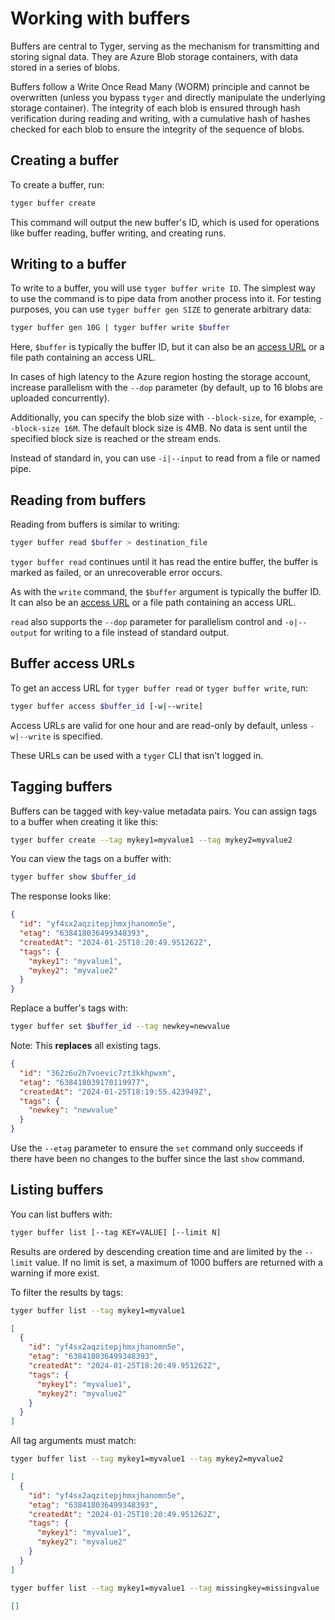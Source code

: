 # Working with buffers

Buffers are central to Tyger, serving as the mechanism for
transmitting and storing signal data. They are Azure Blob storage
containers, with data stored in a series of blobs.

Buffers follow a Write Once Read Many (WORM) principle and cannot be
overwritten (unless you bypass `tyger` and directly manipulate the underlying
storage container). The integrity of each blob is ensured through hash
verification during reading and writing, with a cumulative hash of hashes
checked for each blob to ensure the integrity of the sequence of blobs.

## Creating a buffer

To create a buffer, run:

```bash
tyger buffer create
```

This command will output the new buffer's ID, which is used for operations like
buffer reading, buffer writing, and creating runs.

## Writing to a buffer

To write to a buffer, you will use `tyger buffer write ID`. The simplest way to
use the command is to pipe data from another process into it. For testing
purposes, you can use `tyger buffer gen SIZE` to generate arbitrary data:

```bash
tyger buffer gen 10G | tyger buffer write $buffer
```

Here, `$buffer` is typically the buffer ID, but it can also be an [access
URL](#buffer-access-urls) or a file path containing an access URL.

In cases of high latency to the Azure region hosting the storage account,
increase parallelism with the `--dop` parameter (by default, up to 16 blobs are
uploaded concurrently).

Additionally, you can specify the blob size with `--block-size`, for example,
`--block-size 16M`. The default block size is 4MB. No data is sent until the
specified block size is reached or the stream ends.

Instead of standard in, you can use `-i|--input` to read from a file or named
pipe.

## Reading from buffers

Reading from buffers is similar to writing:

```bash
tyger buffer read $buffer > destination_file
```

`tyger buffer read` continues until it has read the entire buffer, the buffer is
marked as failed, or an unrecoverable error occurs.

As with the `write` command, the `$buffer` argument is typically the buffer ID.
It can also be an [access URL](#buffer-access-urls) or a file path containing an
access URL.

`read` also supports the `--dop` parameter for parallelism control and
`-o|--output` for writing to a file instead of standard output.

## Buffer access URLs

To get an access URL for `tyger buffer read` or `tyger buffer write`, run:

```bash
tyger buffer access $buffer_id [-w|--write]
```

Access URLs are valid for one hour and are read-only by default, unless
`-w|--write` is specified.

These URLs can be used with a `tyger` CLI that isn't logged in.

## Tagging buffers

Buffers can be tagged with key-value metadata pairs. You can assign tags to a
buffer when creating it like this:

```bash
tyger buffer create --tag mykey1=myvalue1 --tag mykey2=myvalue2
```

You can view the tags on a buffer with:

```bash
tyger buffer show $buffer_id
```

The response looks like:

```json
{
  "id": "yf4sx2aqzitepjhmxjhanomn5e",
  "etag": "638418036499348393",
  "createdAt": "2024-01-25T18:20:49.951262Z",
  "tags": {
    "mykey1": "myvalue1",
    "mykey2": "myvalue2"
  }
}
```

Replace a buffer's tags with:

```bash
tyger buffer set $buffer_id --tag newkey=newvalue
```

Note: This **replaces** all existing tags.

```json
{
  "id": "362z6u2h7voevic7zt3kkhpwxm",
  "etag": "638418039170119977",
  "createdAt": "2024-01-25T18:19:55.423949Z",
  "tags": {
    "newkey": "newvalue"
  }
}
```

Use the `--etag` parameter to ensure the `set` command only succeeds if there
have been no changes to the buffer since the last `show` command.

## Listing buffers

You can list buffers with:

```bash
tyger buffer list [--tag KEY=VALUE] [--limit N]
```

Results are ordered by descending creation time and are limited by the `--limit`
value. If no limit is set, a maximum of 1000 buffers are returned with a warning
if more exist.

To filter the results by tags:

```bash
tyger buffer list --tag mykey1=myvalue1
```

```json
[
  {
    "id": "yf4sx2aqzitepjhmxjhanomn5e",
    "etag": "638418036499348393",
    "createdAt": "2024-01-25T18:20:49.951262Z",
    "tags": {
      "mykey1": "myvalue1",
      "mykey2": "myvalue2"
    }
  }
]
```

All tag arguments must match:

```bash
tyger buffer list --tag mykey1=myvalue1 --tag mykey2=myvalue2
```

```json
[
  {
    "id": "yf4sx2aqzitepjhmxjhanomn5e",
    "etag": "638418036499348393",
    "createdAt": "2024-01-25T18:20:49.951262Z",
    "tags": {
      "mykey1": "myvalue1",
      "mykey2": "myvalue2"
    }
  }
]
```

```bash
tyger buffer list --tag mykey1=myvalue1 --tag missingkey=missingvalue
```

```json
[]
```
